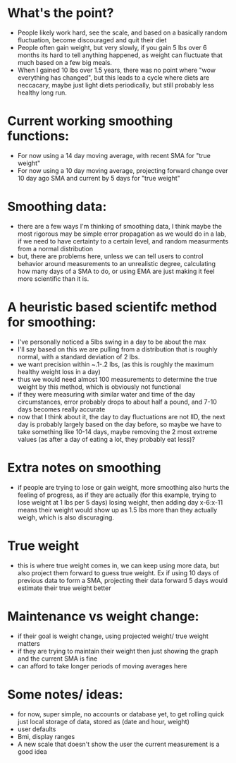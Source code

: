 # What's the point?
* People likely work hard, see the scale, and based on a basically random fluctuation, become discouraged and quit their diet
* People often gain weight, but very slowly, if you gain 5 lbs over 6 months its hard to tell anything happened, as weight can fluctuate that much based on a few big meals.
* When I gained 10 lbs over 1.5 years, there was no point where "wow everything has changed", but this leads to a cycle where diets are neccacary, maybe just light diets periodically, but still probably less healthy long run.



# Current working smoothing functions:
* For now using a 14 day moving average, with recent SMA for "true weight"
* For now using a 10 day moving average, projecting forward change over 10 day ago SMA and current by 5 days for "true weight"


# Smoothing data:
* there are a few ways I'm thinking of smoothing data, I think maybe the most rigorous may be simple error propagation as we would do in a lab, if we need to have certainty to a certain level, and random measurments from a normal distribution
* but, there are problems here, unless we can tell users to control behavior around measurements to an unrealistic degree, calculating how many days of a SMA to do, or using EMA are just making it feel more scientific than it is.


# A heuristic based scientifc method for smoothing:
* I've personally noticed a 5lbs swing in a day to be about the max
* I'll say based on this we are pulling from a distribution that is roughly normal, with a standard deviation of 2 lbs. 
* we want precision within ~.1-.2 lbs, (as this is roughly the maximum healthy weight loss in a day)
* thus we would need almost 100 measurements to determine the true weight by this method, which is obviously not functional
* if they were measuring with similar water and time of the day circumstances, error probably drops to about half a pound, and 7-10 days becomes really accurate
* now that I think about it, the day to day fluctuations are not IID, the next day is probably largely based on the day before, so maybe we have to take something like 10-14 days, maybe removing the 2 most extreme values (as after a day of eating a lot, they probably eat less)?


# Extra notes on smoothing
* if people are trying to lose or gain weight, more smoothing also hurts the feeling of progress, as if they are actually (for this example, trying to lose weight at 1 lbs per 5 days) losing weight, then adding day x-6:x-11 means their weight would show up as 1.5 lbs more than they actually weigh, which is also discuraging.


# True weight
* this is where true weight comes in, we can keep using more data, but also project them forward to guess true weight. Ex if using 10 days of previous data to form a SMA, projecting their data forward 5 days would estimate their true weight better


# Maintenance vs weight change:
* if their goal is weight change, using projected weight/ true weight matters
* if they are trying to maintain their weight then just showing the graph and the current SMA is fine
* can afford to take longer periods of moving averages here



# Some notes/ ideas:
* for now, super simple, no accounts or database yet, to get rolling quick just local storage of data, stored as (date and hour, weight)
* user defaults
* Bmi, display ranges
* A new scale that doesn't show the user the current measurement is a good idea